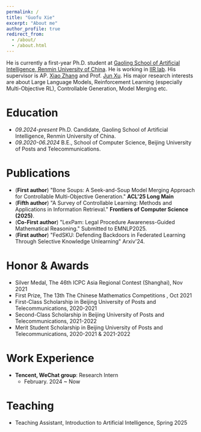 ```yaml
---
permalink: /
title: "Guofu Xie"
excerpt: "About me"
author_profile: true
redirect_from: 
  - /about/
  - /about.html
---
```



He is currently a first-year Ph.D. student at [Gaoling School of Artificial Intelligence, Renmin University of China](http://ai.ruc.edu.cn/english/index.htm). He is working in [IIR lab](https://ruc-iir-lab.github.io/). His supervisor is AP. [Xiao Zhang](https://scholar.google.com/citations?user=5FZ6wbAAAAAJ&hl=zh-CN&oi=ao) and Prof. [Jun Xu](https://scholar.google.com/citations?user=su14mcEAAAAJ). His major research interests are about Large Language Models, Reinforcement Learning (especially Multi-Objective RL), Controllable Generation, Model Merging etc.

Education
=========

- *09.2024-present* Ph.D. Candidate, Gaoling School of Artificial Intelligence, Renmin University of China.
- *09.2020-06.2024* B.E., School of Computer Science, Beijing University of Posts and Telecommunications.

Publications
============

* (**First author**) "Bone Soups: A Seek-and-Soup Model Merging Approach for Controllable Multi-Objective Generation." **ACL'25 Long Main**
* (**Fifth author**) "A Survey of Controllable Learning: Methods and Applications in Information Retrieval." **Frontiers of Computer Science (2025)**.
* (**Co-First author**) "LexPam: Legal Procedure Awareness-Guided Mathematical Reasoning." Submitted to EMNLP2025.
* (**First author**) "FedSKU: Defending Backdoors in Federated Learning Through Selective Knowledge Unlearning" Arxiv'24.

  


Honor & Awards
==============

* Silver Medal, The 46th ICPC Asia Regional Contest (Shanghai), Nov 2021
* First Prize, The 13th The Chinese Mathematics Competitions , Oct 2021
* First-Class Scholarship in Beijing University of Posts and Telecommunications, 2020-2021
* Second-Class Scholarship in Beijing University of Posts and Telecommunications, 2021-2022
* Merit Student Scholarship in Beijing University of Posts and Telecommunications, 2020-2021 & 2021-2022

Work Experience
===============
* **Tencent, WeChat group**: Research Intern
  * February. 2024 ~ Now


Teaching
========

* Teaching Assistant, Introduction to Artificial Intelligence, Spring 2025